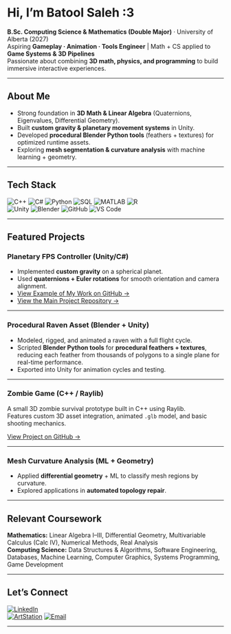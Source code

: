 # Hi, I’m **Batool Saleh :3**  

**B.Sc. Computing Science & Mathematics (Double Major)** · University of Alberta (2027)  
Aspiring **Gameplay · Animation · Tools Engineer** | Math + CS applied to **Game Systems & 3D Pipelines**  
Passionate about combining **3D math, physics, and programming** to build immersive interactive experiences.  

---

## About Me
- Strong foundation in **3D Math & Linear Algebra** (Quaternions, Eigenvalues, Differential Geometry).  
- Built **custom gravity & planetary movement systems** in Unity.  
- Developed **procedural Blender Python tools** (feathers + textures) for optimized runtime assets.  
- Exploring **mesh segmentation & curvature analysis** with machine learning + geometry.  

---

## Tech Stack
![C++](https://img.shields.io/badge/-C++-00599C?logo=c%2B%2B&logoColor=white)
![C#](https://img.shields.io/badge/-C%23-239120?logo=c-sharp&logoColor=white)
![Python](https://img.shields.io/badge/-Python-3776AB?logo=python&logoColor=white)
![SQL](https://img.shields.io/badge/-SQL-4479A1?logo=MySQL&logoColor=white)
![MATLAB](https://img.shields.io/badge/-MATLAB-orange?logo=Mathworks&logoColor=white)
![R](https://img.shields.io/badge/-R-276DC3?logo=r&logoColor=white)  
![Unity](https://img.shields.io/badge/-Unity-000000?logo=unity&logoColor=white)
![Blender](https://img.shields.io/badge/-Blender-F5792A?logo=blender&logoColor=white)
![GitHub](https://img.shields.io/badge/-GitHub-181717?logo=github&logoColor=white)
![VS Code](https://img.shields.io/badge/-VS%20Code-007ACC?logo=visual-studio-code&logoColor=white)

---

## Featured Projects

### Planetary FPS Controller (Unity/C#) 
- Implemented **custom gravity** on a spherical planet.  
- Used **quaternions + Euler rotations** for smooth orientation and camera alignment.
- [View Example of My Work on GitHub →](https://github.com/bsaleh1/abundant-intelligences-showcase)  
- [View the Main Project Repository →](https://github.com/ChilliChai/MaybeProjectI-llWorkOn#)

---

### Procedural Raven Asset (Blender + Unity)  
- Modeled, rigged, and animated a raven with a full flight cycle.  
- Scripted **Blender Python tools** for **procedural feathers + textures**, reducing each feather from thousands of polygons to a single plane for real-time performance.  
- Exported into Unity for animation cycles and testing.  

---

### Zombie Game (C++ / Raylib)
A small 3D zombie survival prototype built in C++ using Raylib.  
Features custom 3D asset integration, animated `.glb` model, and basic shooting mechanics.

[View Project on GitHub →](https://github.com/bsaleh1/ZombieGame)

---

### Mesh Curvature Analysis (ML + Geometry)  
- Applied **differential geometry** + ML to classify mesh regions by curvature.  
- Explored applications in **automated topology repair**.  

---

## Relevant Coursework
**Mathematics:** Linear Algebra I–III, Differential Geometry, Multivariable Calculus (Calc IV), Numerical Methods, Real Analysis  
**Computing Science:** Data Structures & Algorithms, Software Engineering, Databases, Machine Learning, Computer Graphics, Systems Programming, Game Development  

---

## Let’s Connect
[![LinkedIn](https://img.shields.io/badge/LinkedIn-0A66C2?logo=linkedin&logoColor=white)](https://www.linkedin.com/in/batool-saleh009)  
[![ArtStation](https://img.shields.io/badge/ArtStation-13AFF0?logo=artstation&logoColor=white)](https://www.artstation.com/batoolsal)
[![Email](https://img.shields.io/badge/Email-batoolsaleh009%40gmail.com-D14836?logo=gmail&logoColor=white)](mailto:batoolsaleh009@gmail.com)

---

